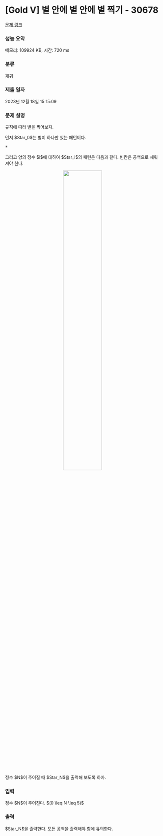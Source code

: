 # [Gold V] 별 안에 별 안에 별 찍기 - 30678 

[문제 링크](https://www.acmicpc.net/problem/30678) 

### 성능 요약

메모리: 109924 KB, 시간: 720 ms

### 분류

재귀

### 제출 일자

2023년 12월 18일 15:15:09

### 문제 설명

<p>규칙에 따라 별을 찍어보자.</p>

<p>먼저 $Star_0$는 별이 하나만 있는 패턴이다.</p>

<pre>*</pre>

<p>그리고 양의 정수 $i$에 대하여 $Star_i$의 패턴은 다음과 같다. 빈칸은 공백으로 채워져야 한다.</p>

<p style="text-align: center;"><img alt="" src="https://u.acmicpc.net/bc825e4e-830a-4e40-8110-9b269a695fc2/pattern-of-star_i.jpg" style="height: 50%; width: 50%;"></p>

<p>정수 $N$이 주어질 때 $Star_N$을 출력해 보도록 하자.</p>

### 입력 

 <p>정수 $N$이 주어진다. $(0 \leq N \leq 5)$</p>

### 출력 

 <p>$Star_N$을 출력한다. 모든 공백을 출력해야 함에 유의한다.</p>

